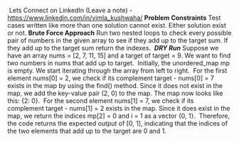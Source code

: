 ​
Lets Connect on LinkedIn (Leave a note) - https://www.linkedin.com/in/vimla_kushwaha/
**Problem Constraints**
Test cases written like more than one solution cannot exist. Either solution exist or not.
**Brute Force Approach**
Run two nested loops to check every possible pair of numbers in the given array to see if they add up to the target sum.
If they add up to the target sum return the indexes.
​
​
***DRY Run***
Suppose we have an array nums = [2, 7, 11, 15] and a target of target = 9. We want to find two numbers in nums that add up to target.
​
Initially, the unordered_map mp is empty. We start iterating through the array from left to right.
​
For the first element nums[0] = 2, we check if its complement target - nums[0] = 7 exists in the map by using the find() method. Since it does not exist in the map, we add the key-value pair (2, 0) to the map. The map now looks like this: {2: 0}.
​
For the second element nums[1] = 7, we check if its complement target - nums[1] = 2 exists in the map. Since it does exist in the map, we return the indices mp[2] = 0 and i = 1 as a vector {0, 1}.
​
Therefore, the code returns the expected output of [0, 1], indicating that the indices of the two elements that add up to the target are 0 and 1.